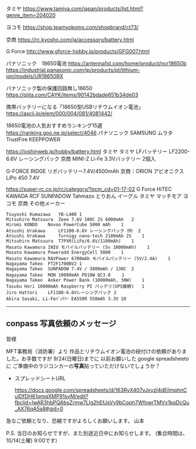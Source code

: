 タミヤ
  https://www.tamiya.com/japan/products/list.html?genre_item=204020

ヨコモ
  https://shop.teamyokomo.com/shopbrand/ct73/

京商
  https://rc.kyosho.com/ja/accessory/battery.html

G Force
  http://www.gforce-hobby.jp/products/GFG007.html

パナソニック　18650電池
  https://antenna1st.com/home/product/ncr18650b
  https://industrial.panasonic.com/jp/products/pt/lithium-ion/models/UR18650RX


パナソニック製の保護回路無し18650
https://qiita.com/CAYK/items/90142bdade651b34de03

携帯バッテリーになる「18650型USBリチウムイオン電池」
https://ascii.jp/elem/000/004/081/4081442/


18650電池の人気おすすめランキング15選
https://ranking.goo.ne.jp/select/4046
  パナソニック
  SAMSUNG
  ムラタ
  TrustFire
  KEEPPOWER

https://joshinweb.jp/hobby/battery.html
  タミヤ タミヤ LFバッテリー LF2200-6.6V レーシングパック
  京商 MINI-Z Li-Fe 3.3Vバッテリー 2個入

  G-FORCE RIDGE リポバッテリー7.4V/4500mAh
  京商｜ORION アビオニクス LiPo 450 7.4V


https://super-rc.co.jp/rc/category/?pcm_cd=01-17-02
  G Force
  HiTEC
  KAWADA
  RCF
  SUNPADOW
  Tahmazo
  とりおん
  イーグル
  タミヤ
  マッチモア
  ヨコモ
  京商
  その他メーカー

```
Tsuyoshi Kumazawa	YB-L400	1
Mitsuhiro Matsuura	Zeee 7.6V 100C 2S 6000mAh	2
Hiromi KONDO	Novoo PowerCube 5000 mAh	1
Atsushi Urakawa 	LF1100-6.6V レーシングパック（M）	2
Atsushi Urakawa 	Turnigy nano-tech 2100mAh 2S	1
Mitsuhiro Matsuura	T7PXR(LiFe/6.6V/1100mAh)	1
Masato Kawamura	INIU モバイルバッテリー (5v 10000mAh)	1
Masato Kawamura	Poweradd EnergyCell 5000 	1
Masato Kawamura	RAVPower 6700mAh モバイルバッテリー (5V/2.4A)	1
Nagayama Takeo	FT2F1700BV2	1
Nagayama Takeo	SUNPADOW 7.4V / 3800mAh / 130C	2
Nagayama Takeo	MON 10000mAh PD18W QC3.0	１
Nagayama Takeo	Anker Power Bank (10000mAh, 30W)	1
Tasuku Hori	10000mAh Raspberry PI バッテリ(UPS接続)	1
Jiro Hattori	LF1100-6.6Vレーシングパック	2
Akira Sasaki, Li-Feﾊﾞｯﾃﾘｰ EA550R 550mAh 3.3V 10
```

---
## conpass 写真依頼のメッセージ

皆様

MFT事務局（消防署）より 作品とリチウムイオン電池の紐付けの依頼がありました。お手数ですが 9/24(日曜日)までに
以前お願いした google spreadsheetoに ご準備中のラジコンカーの**写真**貼っていただけないでしょうか？

- スプレッドシートURL

  https://docs.google.com/spreadsheets/d/163RyX407vJxyzI4dEilmphnCulDfDH61qmqXMP91svM/edit?fbclid=IwAR3hbPQAbsZrmw7Llg2hEfJsVy9bCoph7WfowrTMVv1kqDcQu_AX76qA5a8#gid=0

急なご依頼となり、恐縮ですがよろしくお願いします。
山本

P.S.
当日のお知らせですが、また別途近日中にお知らせします。
(集合時間は、10/14(土曜) 9:00です)
